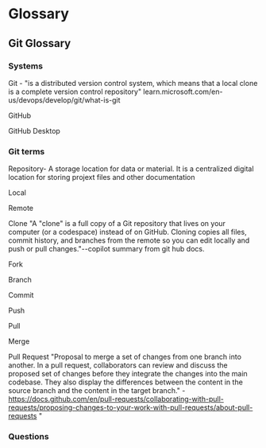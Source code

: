# Glossary


## Git Glossary

### Systems

Git - "is a distributed version control system, which means that a local clone is a complete version control repository" learn.microsoft.com/en-us/devops/develop/git/what-is-git

GitHub

GitHub Desktop

### Git terms

Repository- A storage location for data or material. It is a centralized digital location for storing projext files and other documentation

Local

Remote

Clone "A "clone" is a full copy of a Git repository that lives on your computer (or a codespace) instead of on GitHub. Cloning copies all files, commit history, and branches from the remote so you can edit locally and push or pull changes."--copilot summary from git hub docs.

Fork

Branch

Commit

Push

Pull

Merge

Pull Request "Proposal to merge a set of changes from one branch into another. In a pull request, collaborators can review and discuss the proposed set of changes before they integrate the changes into the main codebase. They also display the differences between the content in the source branch and the content in the target branch." - https://docs.github.com/en/pull-requests/collaborating-with-pull-requests/proposing-changes-to-your-work-with-pull-requests/about-pull-requests "

### Questions
